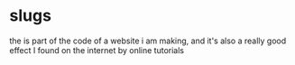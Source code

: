 # slugs
the is part of the code of a website i am making, and it's also a really good effect I found on the internet by online tutorials
